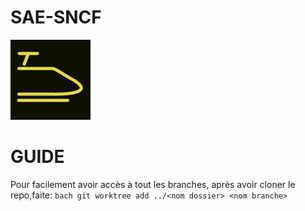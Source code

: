 # SAE-SNCF
<img src="src/ASSETS/fav.png">

# GUIDE

Pour facilement avoir accès à tout les branches,
après avoir cloner le repo,faite:
 `bach git worktree add ../<nom dossier> <nom branche>  `



